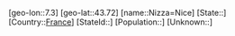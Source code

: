 ﻿---
location: [43.72,7.3]
type: City
tags:
- geo/City


SpocWebEntityId: 32932
isDeleted: false
confidential: public

---
[geo-lon::7.3]
[geo-lat::43.72]
[name::Nizza=Nice]
[State::]
[Country::[France](geo/Continent/Europe/France.md)]
[StateId::]
[Population::]
[Unknown::]

